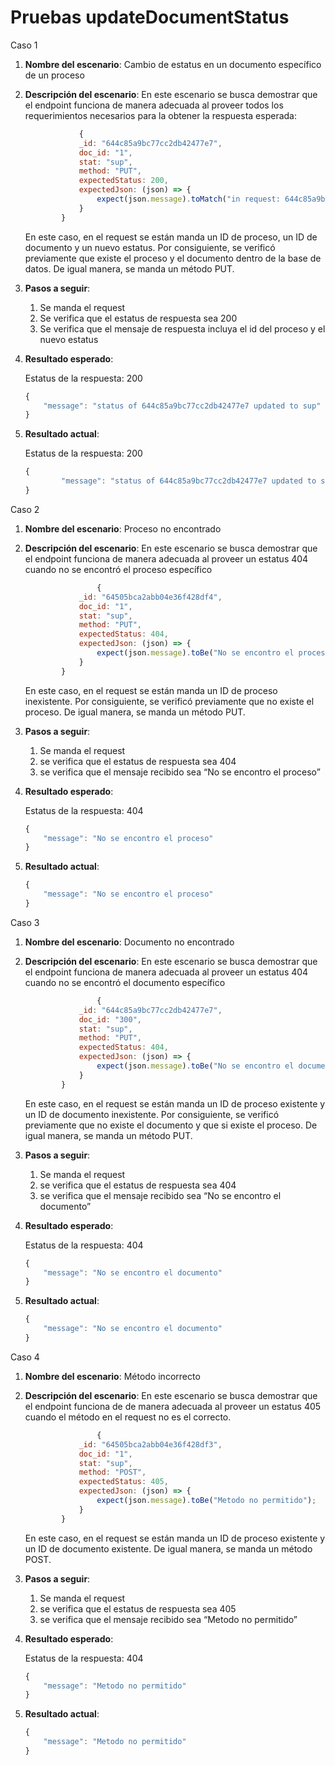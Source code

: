 # Pruebas updateDocumentStatus

Caso 1

1. **Nombre del escenario**: Cambio de estatus en un documento específico de un proceso
2. **Descripción del escenario**: En este escenario se busca demostrar que el endpoint funciona de manera adecuada al proveer todos los requerimientos necesarios para la obtener la respuesta esperada:
    
    ```jsx
    			{
                _id: "644c85a9bc77cc2db42477e7",
                doc_id: "1",
                stat: "sup",
                method: "PUT",
                expectedStatus: 200,
                expectedJson: (json) => {
                    expect(json.message).toMatch("in request: 644c85a9bc77cc2db42477e7 to sup");
                }
            }
    ```
    
    En este caso, en el request se están manda un ID de proceso, un ID de documento y un nuevo estatus. Por consiguiente, se verificó previamente que existe el proceso y el documento dentro de la base de datos. De igual manera, se manda un método PUT. 
    
3. **Pasos a seguir**: 
    1. Se manda el request
    2. Se verifica que el estatus de respuesta sea 200
    3. Se verifica que el mensaje de respuesta incluya el id del proceso y el nuevo estatus
4. **Resultado esperado**: 
    
    Estatus de la respuesta: 200
    
    ```jsx
    {
        "message": "status of 644c85a9bc77cc2db42477e7 updated to sup"
    }
    ```
    
5. **Resultado actual**: 
    
    Estatus de la respuesta: 200
    
    ```jsx
    {
    		"message": "status of 644c85a9bc77cc2db42477e7 updated to sup"
    }
    ```
    

Caso 2

1. **Nombre del escenario**: Proceso no encontrado
2. **Descripción del escenario**: En este escenario se busca demostrar que el endpoint funciona de manera adecuada al proveer un estatus 404 cuando no se encontró el proceso específico
    
    ```jsx
    				{
                _id: "64505bca2abb04e36f428df4",
                doc_id: "1",
                stat: "sup",
                method: "PUT",
                expectedStatus: 404,
                expectedJson: (json) => {
                    expect(json.message).toBe("No se encontro el proceso");
                }
            }
    ```
    
    En este caso, en el request se están manda un ID de proceso inexistente. Por consiguiente, se verificó previamente que no existe el proceso. De igual manera, se manda un método PUT. 
    
3. **Pasos a seguir**: 
    1. Se manda el request
    2. se verifica que el estatus de respuesta sea 404
    3. se verifica que el mensaje recibido sea “No se encontro el proceso”
    
4. **Resultado esperado**: 
    
    Estatus de la respuesta: 404
    
    ```jsx
    {
        "message": "No se encontro el proceso"
    }
    ```
    
5. **Resultado actual**: 
    
    ```jsx
    {
        "message": "No se encontro el proceso"
    }
    ```
    

Caso 3

1. **Nombre del escenario**: Documento no encontrado
2. **Descripción del escenario**: En este escenario se busca demostrar que el endpoint funciona de manera adecuada al proveer un estatus 404 cuando no se encontró el documento específico
    
    ```jsx
    				{
                _id: "644c85a9bc77cc2db42477e7",
                doc_id: "300",
                stat: "sup",
                method: "PUT",
                expectedStatus: 404,
                expectedJson: (json) => {
                    expect(json.message).toBe("No se encontro el documento");
                }
            }
    ```
    
    En este caso, en el request se están manda un ID de proceso existente y un ID de documento inexistente. Por consiguiente, se verificó previamente que no existe el documento y que si existe el proceso. De igual manera, se manda un método PUT. 
    
3. **Pasos a seguir**: 
    1. Se manda el request
    2. se verifica que el estatus de respuesta sea 404
    3. se verifica que el mensaje recibido sea “No se encontro el documento”
    
4. **Resultado esperado**: 
    
    Estatus de la respuesta: 404
    
    ```jsx
    {
        "message": "No se encontro el documento"
    }
    ```
    
5. **Resultado actual**: 
    
    ```jsx
    {
        "message": "No se encontro el documento"
    }
    ```
    

Caso 4

1. **Nombre del escenario**: Método incorrecto
2. **Descripción del escenario**: En este escenario se busca demostrar que el endpoint funciona de de manera adecuada al proveer un estatus 405 cuando el método en el request no es el correcto.
    
    ```jsx
    				{
                _id: "64505bca2abb04e36f428df3",
                doc_id: "1",
                stat: "sup",
                method: "POST",
                expectedStatus: 405,
                expectedJson: (json) => {
                    expect(json.message).toBe("Metodo no permitido");
                }
            }
    ```
    
    En este caso, en el request se están manda un ID de proceso existente y un ID de documento existente. De igual manera, se manda un método POST.
    
3. **Pasos a seguir**: 
    1. Se manda el request
    2. se verifica que el estatus de respuesta sea 405
    3. se verifica que el mensaje recibido sea “Metodo no permitido”
    
4. **Resultado esperado**: 
    
    Estatus de la respuesta: 404
    
    ```jsx
    {
        "message": "Metodo no permitido"
    }
    ```
    
5. **Resultado actual**: 
    
    ```jsx
    {
        "message": "Metodo no permitido"
    }
    ```